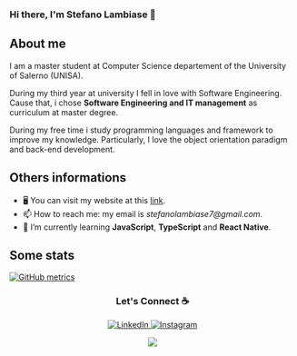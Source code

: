 ### Hi there, I'm Stefano Lambiase 👋

About me
-----------
I am a master student at Computer Science departement of the University of Salerno (UNISA).

During my third year at university I fell in love with Software Engineering. Cause that, i chose **Software Engineering and IT management** as curriculum at master degree.

During my free time i study programming languages and framework to improve my knowledge. Particularly, I love the object orientation paradigm and back-end development.

Others informations
-----------
- 🖥 You can visit my website at this [link](https://stefanolambiase.github.io/).
- 📫 How to reach me: my email is _stefanolambiase7@gmail.com_.
- 🌱 I’m currently learning **JavaScript**, **TypeScript** and **React Native**.

Some stats
-----------

[![GitHub metrics](https://metrics.lecoq.io/StefanoLambiase?template=terminal&languages=1)](https://github.com/lowlighter/metrics)
  

<!-- Connections links part -->
<h3 align = "center">Let's Connect ☕</h3>
<p align = "center"> 
  <a href = "https://www.linkedin.com/in/stefano-lambiase-1622621b9/" target="_blank">
    <img src = "https://img.shields.io/badge/LinkedIn-%230077B5.svg?&style=flat-square&logo=linkedin&logoColor=white"  alt = "LinkedIn">
  </a>
  <a href = "https://www.instagram.com/stefano.lambiase7/" target = "_blank">
    <img src="https://img.shields.io/badge/Instagram-%23E4405F.svg?&style=flat-square&logo=instagram&logoColor=white" alt = "Instagram">
  </a>
</p>

<!-- Visualization number part -->
<p align = "center">
  <img src = "https://komarev.com/ghpvc/?username=StefanoLambiase&color=red">
</p>
